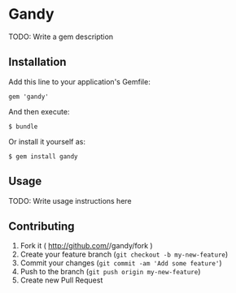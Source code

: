 # Gandy

TODO: Write a gem description

## Installation

Add this line to your application's Gemfile:

    gem 'gandy'

And then execute:

    $ bundle

Or install it yourself as:

    $ gem install gandy

## Usage

TODO: Write usage instructions here

## Contributing

1. Fork it ( http://github.com/<my-github-username>/gandy/fork )
2. Create your feature branch (`git checkout -b my-new-feature`)
3. Commit your changes (`git commit -am 'Add some feature'`)
4. Push to the branch (`git push origin my-new-feature`)
5. Create new Pull Request
